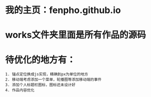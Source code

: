 # 我的主页：fenpho.github.io
# works文件夹里面是所有作品的源码
# 待优化的地方有：
	1. 锚点定位换成js实现，精确到px为单位的地方
	2. 移动端考虑添加一个菜单，轮播图等添加移动端的事件
	3. 添加个人标题栏图标，图标还未设计好
	4. 作品内容优化